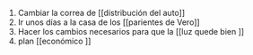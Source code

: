 1. Cambiar la correa de [[distribución del auto]]
2. Ir unos días a la casa de los [[parientes de Vero]]
3. Hacer los cambios necesarios para que la [[luz quede bien ]]
4. plan [[económico ]]